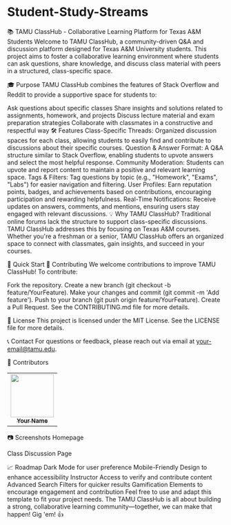 # Student-Study-Streams

📚 TAMU ClassHub - Collaborative Learning Platform for Texas A&M Students
Welcome to TAMU ClassHub, a community-driven Q&A and discussion platform designed for Texas A&M University students. This project aims to foster a collaborative learning environment where students can ask questions, share knowledge, and discuss class material with peers in a structured, class-specific space.

🎓 Purpose
TAMU ClassHub combines the features of Stack Overflow and Reddit to provide a supportive space for students to:

Ask questions about specific classes
Share insights and solutions related to assignments, homework, and projects
Discuss lecture material and exam preparation strategies
Collaborate with classmates in a constructive and respectful way
🛠 Features
Class-Specific Threads: Organized discussion spaces for each class, allowing students to easily find and contribute to discussions about their specific courses.
Question & Answer Format: A Q&A structure similar to Stack Overflow, enabling students to upvote answers and select the most helpful response.
Community Moderation: Students can upvote and report content to maintain a positive and relevant learning space.
Tags & Filters: Tag questions by topic (e.g., "Homework", "Exams", "Labs") for easier navigation and filtering.
User Profiles: Earn reputation points, badges, and achievements based on contributions, encouraging participation and rewarding helpfulness.
Real-Time Notifications: Receive updates on answers, comments, and mentions, ensuring users stay engaged with relevant discussions.
💡 Why TAMU ClassHub?
Traditional online forums lack the structure to support class-specific discussions. TAMU ClassHub addresses this by focusing on Texas A&M courses. Whether you're a freshman or a senior, TAMU ClassHub offers an organized space to connect with classmates, gain insights, and succeed in your courses.

🚀 Quick Start
🤝 Contributing
We welcome contributions to improve TAMU ClassHub! To contribute:

Fork the repository.
Create a new branch (git checkout -b feature/YourFeature).
Make your changes and commit (git commit -m 'Add feature').
Push to your branch (git push origin feature/YourFeature).
Create a Pull Request.
See the CONTRIBUTING.md file for more details.

📄 License
This project is licensed under the MIT License. See the LICENSE file for more details.

📞 Contact
For questions or feedback, please reach out via email at your-email@tamu.edu.

👥 Contributors

<table> <tr> <td align="center"><a href="https://github.com/username"><img src="https://avatars.githubusercontent.com/username?v=4" width="100px;" alt=""/><br /><sub><b>Your Name</b></sub></a><br /></td> <!-- Add more contributors as needed --> </tr> </table>
📷 Screenshots
Homepage

Class Discussion Page

📈 Roadmap
Dark Mode for user preference
Mobile-Friendly Design to enhance accessibility
Instructor Access to verify and contribute content
Advanced Search Filters for quicker results
Gamification Elements to encourage engagement and contribution
Feel free to use and adapt this template to fit your project needs. The TAMU ClassHub is all about building a strong, collaborative learning community—together, we can make that happen! Gig 'em! 👍
